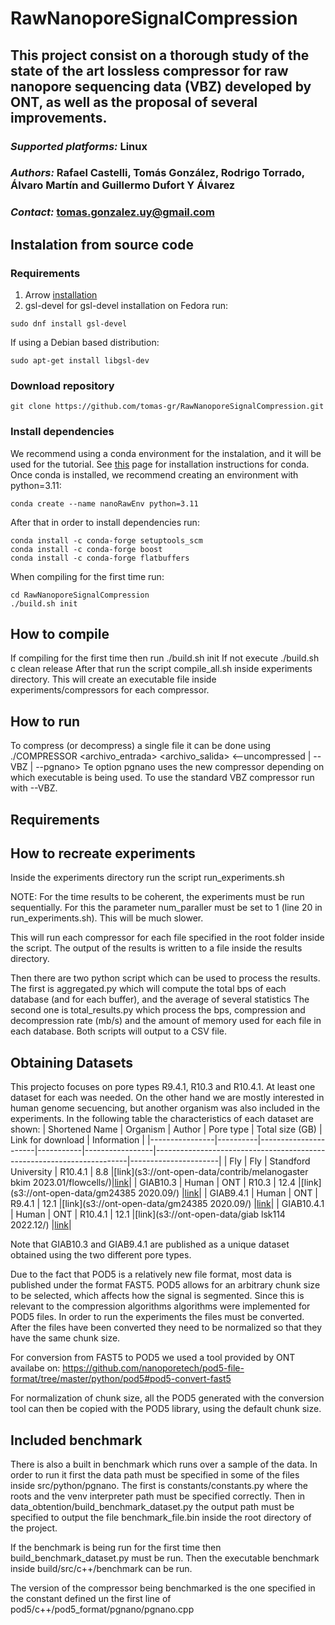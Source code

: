 # RawNanoporeSignalCompression
## This project consist on a thorough study of the state of the art lossless compressor for raw nanopore sequencing data (VBZ) developed by ONT, as well as the proposal of several improvements. 
### *Supported platforms:* Linux
### *Authors:* Rafael Castelli, Tomás González, Rodrigo Torrado, Álvaro Martín and Guillermo Dufort Y Álvarez
### *Contact:* tomas.gonzalez.uy@gmail.com

## Instalation from source code
### Requirements
  1. Arrow [installation](https://arrow.apache.org/install/)
  2. gsl-devel
for gsl-devel installation on Fedora run:
```
sudo dnf install gsl-devel
```
If using a Debian based distribution:
```
sudo apt-get install libgsl-dev
```
### Download repository
```
git clone https://github.com/tomas-gr/RawNanoporeSignalCompression.git
```
### Install dependencies
We recommend using a conda environment for the instalation, and it will be used for the tutorial.
See [this](https://docs.conda.io/projects/conda/en/latest/user-guide/install/index.html) page for installation instructions for conda. Once conda is installed, we recommend creating an environment with python=3.11:
```
conda create --name nanoRawEnv python=3.11
```
After that in order to install dependencies run:
```
conda install -c conda-forge setuptools_scm
conda install -c conda-forge boost
conda install -c conda-forge flatbuffers
```
When compiling for the first time run:
```
cd RawNanoporeSignalCompression
./build.sh init
```




## How to compile
If compiling for the first time then run
./build.sh init
If not execute
./build.sh c clean release
After that run the script compile_all.sh inside experiments directory.
This will create an executable file inside experiments/compressors for each
compressor.


## How to run
To compress (or decompress) a single file it can be done using
./COMPRESSOR <archivo_entrada> <archivo_salida> <--uncompressed | --VBZ | --pgnano>
Te option pgnano uses the new compressor depending on which executable is being used.
To use the standard VBZ compressor run with --VBZ.

## Requirements

## How to recreate experiments
Inside the experiments directory run the script 
run_experiments.sh

NOTE: For the time results to be coherent, the experiments must be run sequentially. For this the parameter
num_paraller must be set to 1 (line 20 in run_experiments.sh). This will be much slower.

This will run each compressor for each file specified in the root folder inside the script.
The output of the results is written to a file inside the results directory.

Then there are two python script which can be used to process the results.
The first is aggregated.py which will compute the total bps of each database (and for each buffer), and the average of several statistics 
The second one is total_results.py which process the bps, compression and decompression rate (mb/s) and the amount of memory used for each file in each database. 
Both scripts will output to a CSV file.

## Obtaining Datasets
This projecto focuses on pore types R9.4.1, R10.3 and R10.4.1. At least one dataset for each was needed.
On the other hand we are mostly interested in human genome secuencing, but another organism was also included in the experiments.
In the following table the characteristics of each dataset are shown:
| Shortened Name | Organism | Author               | Pore type | Total size (GB) | Link for download                                                     | Information          |
|----------------|----------|----------------------|-----------|-----------------|-----------------------------------------------------------------------|----------------------|
| Fly            | Fly      | Standford University | R10.4.1   | 8.8             |[link](s3://ont-open-data/contrib/melanogaster bkim 2023.01/flowcells/)|[link](https://www.ncbi.nlm.nih.gov/bioproject/?term=PRJNA914057)|
| GIAB10.3       | Human    | ONT                  | R10.3     | 12.4            |[link](s3://ont-open-data/gm24385 2020.09/)                            |[link](https://labs.epi2me.io/gm24385_2020.09/ )|
| GIAB9.4.1      | Human    | ONT                  | R9.4.1    | 12.1            |[link](s3://ont-open-data/gm24385 2020.09/)                            |[link](https://labs.epi2me.io/gm24385_2020.09/ )|
| GIAB10.4.1     | Human    | ONT                  | R10.4.1   | 12.1            |[link](s3://ont-open-data/giab lsk114 2022.12/)                        |[link](https://labs.epi2me.io/askenazi-kit14-2022-12/)|

Note that GIAB10.3 and GIAB9.4.1 are published as a unique dataset obtained using the two different pore types.

Due to the fact that POD5 is a relatively new file format, most data is published under the format FAST5.
POD5 allows for an arbitrary chunk size to be selected,
which affects how the signal is segmented. Since this is relevant to the compression algorithms algorithms were implemented for POD5 files.
In order to run the experiments the files must be converted.
After the files have been converted they need to be normalized so that they have the same chunk size.

For conversion from FAST5 to POD5 we used a tool provided by ONT availabe on:
https://github.com/nanoporetech/pod5-file-format/tree/master/python/pod5#pod5-convert-fast5

For normalization of chunk size, all the POD5 generated with the conversion tool can then be copied with the POD5 library, using the default chunk size.

## Included benchmark
There is also a built in benchmark which runs over a sample of the data.
In order to run it first the data path must be specified in some of the files inside src/python/pgnano.
The first is constants/constants.py where the roots and the venv interpreter path must be specified correctly.
Then in data_obtention/build_benchmark_dataset.py the output path must be specified to output the file benchmark_file.bin inside the root directory of the project.

If the benchmark is being run for the first time then build_benchmark_dataset.py must be run.
Then the executable benchmark inside build/src/c++/benchmark can be run.

The version of the compressor being benchmarked is the one specified in the constant defined un the first line of pod5/c++/pod5_format/pgnano/pgnano.cpp








